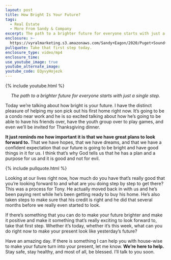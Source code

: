 ```yaml
---
layout: post
title: How Bright Is Your Future?
tags:
  - Real Estate
  - More From Sandy & Company
excerpt: The path to a brighter future for everyone starts with just a single step.
enclosure: >-
  https://vyralmarketing.s3.amazonaws.com/Sandy+Eagon/2020/Puget+Sound+Real+Estate+Agent-+How+Bright+Is+Your+Future_.mp4
pullquote: Take that first step today.
enclosure_type: video/mp4
enclosure_time:
use_youtube_image: true
youtube_alternate_image:
youtube_code: EQyvyHojezk
---
```


{% include youtube.html %}

<p style="text-align: center;"><em>The path to a brighter future for everyone starts with just a single step.</em></p>

Today we’re talking about how bright is your future. I have the distinct pleasure of helping my son pick out his first home right now. It’s going to be a condo near work and he is so excited talking about how he’s going to be able to have his friends over, have the youth group over to play games, and even we’ll be invited for Thanksgiving dinner.

**It just reminds me how important it is that we have great plans to look forward to.** That we have hopes, that we have dreams, and that we have a confident expectation that our future is going to be bright and have good things in it for us. I think that’s why God tells us that he has a plan and a purpose for us and it is good and not for evil.

{% include pullquote.html %}

Looking at our lives right now, how much do you have that’s really good that you’re looking forward to and what are you doing step by step to get there? This was a process for Tony. He actually moved back in with us and he’s been paying rent while he’s been getting ready to buy his home. He’s also taken steps to make sure that his credit is right and he did that several months before we really even started to look.&nbsp;

If there’s something that you can do to make your future brighter and make it positive and make it something that’s really exciting to look forward to, take that first step. Whether it’s today, whether it’s this week, what can you do right now to make your present look like yesterday’s future?

Have an amazing day. If there is something I can help you with house-wise to make your future turn into your present, let me know. **We’re here to help.** Stay safe, stay healthy, and most of all, be blessed. I’ll talk to you soon.